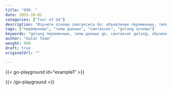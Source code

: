 ```yaml
---
title: "999. "
date: 2025-10-02
categories: ["Tour of Go"]
description: "Изучите основы синтаксиса Go: объявление переменных, типы данных, константы и приведение типов с практическими примерами"
tags: ["переменные", "типы данных", "синтаксис", "golang основы"]
keywords: "golang переменные, типы данных go, синтаксис golang, обучение go"
author: "GoCat Team"
weight: 999
draft: true
originalUrl: ""

---
```






{{< go-playground id="example1" >}}



{{< /go-playground >}} 